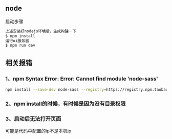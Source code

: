 ## node

启动步骤

```sh
上述安装好nodejs环境后，生成构建一下
$ npm install
运行ui服务器
$ npm run dev
```



## 相关报错

### 1、npm  Syntax Error: Error: Cannot find module 'node-sass'

```sh
npm install --save-dev node-sass --registry=https://registry.npm.taobao.org --disturl=https://npm.taobao.org/dist --sass-binary-site=http://npm.taobao.org/mirrors/node-sass
```

### 2、npm install的时候，有时候是因为没有目录权限

### 3、启动后无法打开页面

可能是代码中配置的ip不是本机ip